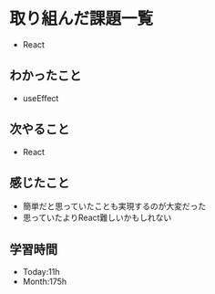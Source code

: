 # 取り組んだ課題一覧
- React
## わかったこと
- useEffect
## 次やること
- React
## 感じたこと
- 簡単だと思っていたことも実現するのが大変だった
- 思っていたよりReact難しいかもしれない
## 学習時間
- Today:11h
- Month:175h
